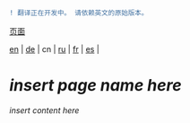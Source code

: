 ```diff
! 翻译正在开发中。 请依赖英文的原始版本。
```

[页面](https://github.com/syncloud/docs/blob/master/cn/index.md#页面)

[en](https://github.com/syncloud/platform/wiki/Browser-warning-(certificate-problem)) | 
[de](https://github.com/syncloud/docs/blob/master/de/content/Browser-warning-(certificate-problem).md) | 
cn | 
[ru](https://github.com/syncloud/docs/blob/master/ru/content/Browser-warning-(certificate-problem).md) | 
[fr](https://github.com/syncloud/docs/blob/master/fr/content/Browser-warning-(certificate-problem).md) | 
[es](https://github.com/syncloud/docs/blob/master/es/content/Browser-warning-(certificate-problem).md) | 

# *insert page name here*

*insert content here*
